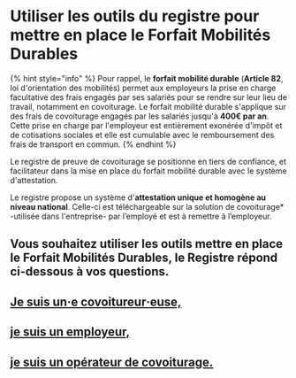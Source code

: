 # Utiliser les outils du registre pour mettre en place le Forfait Mobilités Durables

{% hint style="info" %}
Pour rappel, le **forfait mobilité durable** \(**Article 82**, loi d'orientation des mobilités\) permet aux employeurs la prise en charge facultative des frais engagés par ses salariés pour se rendre sur leur lieu de travail, notamment en covoiturage. Le forfait mobilité durable s'applique sur des frais de covoiturage engagés par les salariés jusqu'à **400€ par an**. Cette prise en charge par l'employeur est entièrement exonérée d'impôt et de cotisations sociales et elle est cumulable avec le remboursement des frais de transport en commun.
{% endhint %}

Le registre de preuve de covoiturage se positionne en tiers de confiance, et facilitateur dans la mise en place du forfait mobilité durable avec le système d'attestation.

Le registre propose un système d'**attestation unique et homogène au niveau national**. Celle-ci est téléchargeable sur la solution de covoiturage\* -utilisée dans l'entreprise- par l’employé et est à remettre à l’employeur.

## Vous souhaitez utiliser les outils mettre en place le Forfait Mobilités Durables, le Registre répond ci-dessous à vos questions. 

## [Je suis un‧e covoitureur‧euse,](https://registre-preuve-de-covoiturage.gitbook.io/produit/boite-a-outils/attestations-de-covoiturage#je-suis-un-e-covoitureur-euse)

## [je suis un employeur,](https://registre-preuve-de-covoiturage.gitbook.io/produit/boite-a-outils/attestations-de-covoiturage#je-suis-un-employeur-collectivite-comprise-comment-faire-pour-etre-partie-prenante-du-systeme-des-attestations-de-covoiturage) 

## [je suis un opérateur de covoiturage.](https://registre-preuve-de-covoiturage.gitbook.io/produit/boite-a-outils/attestations-de-covoiturage#je-suis-un-operateur-de-covoiturage) 

